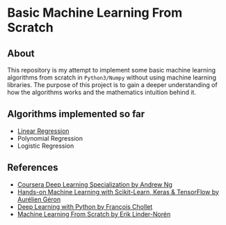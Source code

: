 # Basic Machine Learning From Scratch

## About
This repository is my attempt to implement some basic machine learning
algorithms from scratch in `Python3/Numpy` without using machine learning libraries.
The purpose of this project is to gain a deeper understanding of how
the algorithms works and the mathematics intuition behind it.

## Algorithms implemented so far
- [Linear Regression](https://nguyentritai.tk/posts/2020/linear-regression/)
- Polynomial Regression
- Logistic Regression

## References
- [Coursera Deep Learning Specialization by Andrew Ng](https://www.coursera.org/specializations/deep-learning)
- [Hands-on Machine Learning with Scikit-Learn, Keras & TensorFlow by Aurélien Géron](https://github.com/ageron/handson-ml2)
- [Deep Learning with Python by François Chollet](https://github.com/fchollet/deep-learning-with-python-notebooks)
- [Machine Learning From Scratch by Erik Linder-Norén](https://github.com/eriklindernoren/ML-From-Scratch)
